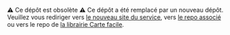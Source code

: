 ⚠️ Ce dépôt est obsolète ⚠️
Ce dépôt a été remplacé par un nouveau dépôt. Veuillez vous rediriger vers [le nouveau site du service](https://fab-geocommuns.github.io/carte-facile-site/), vers [le repo associé](https://github.com/fab-geocommuns/carte-facile-site) ou vers le repo de [la librairie Carte facile](https://github.com/fab-geocommuns/carte-facile).